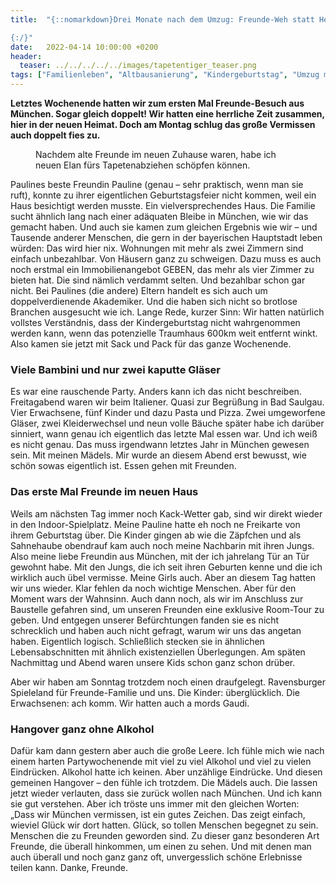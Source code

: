 ```yaml
---
title:  "{::nomarkdown}Drei Monate nach dem Umzug: Freunde-Weh statt Heimweh

{:/}"
date:   2022-04-14 10:00:00 +0200
header:
  teaser: ../../../../../images/tapetentiger_teaser.png
tags: ["Familienleben", "Altbausanierung", "Kindergeburtstag", "Umzug mit Kindern"]
---
```


**Letztes Wochenende hatten wir zum ersten Mal Freunde-Besuch aus München. Sogar gleich doppelt! Wir hatten eine herrliche Zeit zusammen, hier in der neuen Heimat. Doch am Montag schlug das große Vermissen auch doppelt fies zu.**

<figure>
  <img src="../../../../../images/tapetentiger.png" alt="">
  <figcaption>Nachdem alte Freunde im neuen Zuhause waren, habe ich neuen Elan fürs Tapetenabziehen schöpfen können.</figcaption>
</figure>    

Paulines beste Freundin Pauline (genau – sehr praktisch, wenn man sie ruft), konnte zu ihrer eigentlichen Geburtstagsfeier nicht kommen, weil ein Haus besichtigt werden musste. Ein vielversprechendes Haus. Die Familie sucht ähnlich lang nach einer adäquaten Bleibe in München, wie wir das gemacht haben. Und auch sie kamen zum gleichen Ergebnis wie wir – und Tausende anderer Menschen, die gern in der bayerischen Hauptstadt leben würden: Das wird hier nix. Wohnungen mit mehr als zwei Zimmern sind einfach unbezahlbar. Von Häusern ganz zu schweigen. Dazu muss es auch noch erstmal ein Immobilienangebot GEBEN, das mehr als vier Zimmer zu bieten hat. Die sind nämlich verdammt selten. Und bezahlbar schon gar nicht. Bei Paulines (die andere) Eltern handelt es sich auch um doppelverdienende Akademiker. Und die haben sich nicht so brotlose Branchen ausgesucht wie ich. Lange Rede, kurzer Sinn: Wir hatten natürlich vollstes Verständnis, dass der Kindergeburtstag nicht wahrgenommen werden kann, wenn das potenzielle Traumhaus 600km weit entfernt winkt. Also kamen sie jetzt mit Sack und Pack für das ganze Wochenende.

<h3>Viele Bambini und nur zwei kaputte Gläser</h3>

Es war eine rauschende Party. Anders kann ich das nicht beschreiben. Freitagabend waren wir beim Italiener. Quasi zur Begrüßung in Bad Saulgau. Vier Erwachsene, fünf Kinder und dazu Pasta und Pizza. Zwei umgeworfene Gläser, zwei Kleiderwechsel und neun volle Bäuche später habe ich darüber sinniert, wann genau ich eigentlich das letzte Mal essen war. Und ich weiß es nicht genau. Das muss irgendwann letztes Jahr in München gewesen sein. Mit meinen Mädels. Mir wurde an diesem Abend erst bewusst, wie schön sowas eigentlich ist. Essen gehen mit Freunden. 

<h3>Das erste Mal Freunde im neuen Haus</h3>

Weils am nächsten Tag immer noch Kack-Wetter gab, sind wir direkt wieder in den Indoor-Spielplatz. Meine Pauline hatte eh noch ne Freikarte von ihrem Geburtstag über. Die Kinder gingen ab wie die Zäpfchen und als Sahnehaube obendrauf kam auch noch meine Nachbarin mit ihren Jungs. Also meine liebe Freundin aus München, mit der ich jahrelang Tür an Tür gewohnt habe. Mit den Jungs, die ich seit ihren Geburten kenne und die ich wirklich auch übel vermisse. Meine Girls auch. Aber an diesem Tag hatten wir uns wieder. Klar fehlen da noch wichtige Menschen. Aber für den Moment wars der Wahnsinn. Auch dann noch, als wir im Anschluss zur Baustelle gefahren sind, um unseren Freunden eine exklusive Room-Tour zu geben. Und entgegen unserer Befürchtungen fanden sie es nicht schrecklich und haben auch nicht gefragt, warum wir uns das angetan haben. Eigentlich logisch. Schließlich stecken sie in ähnlichen Lebensabschnitten mit ähnlich existenziellen Überlegungen. Am späten Nachmittag und Abend waren unsere Kids schon ganz schon drüber. 

Aber wir haben am Sonntag trotzdem noch einen draufgelegt. Ravensburger Spieleland für Freunde-Familie und uns. Die Kinder: überglücklich. Die Erwachsenen: ach komm. Wir hatten auch a mords Gaudi. 

<h3>Hangover ganz ohne Alkohol</h3>

Dafür kam dann gestern aber auch die große Leere. Ich fühle mich wie nach einem harten Partywochenende mit viel zu viel Alkohol und viel zu vielen Eindrücken. Alkohol hatte ich keinen. Aber unzählige Eindrücke. Und diesen gemeinen Hangover – den fühle ich trotzdem. Die Mädels auch. Die lassen jetzt wieder verlauten, dass sie zurück wollen nach München. Und ich kann sie gut verstehen. Aber ich tröste uns immer mit den gleichen Worten: „Dass wir München vermissen, ist ein gutes Zeichen. Das zeigt einfach, wieviel Glück wir dort hatten. Glück, so tollen Menschen begegnet zu sein. Menschen die zu Freunden geworden sind. Zu dieser ganz besonderen Art Freunde, die überall hinkommen, um einen zu sehen. Und mit denen man auch überall und noch ganz ganz oft, unvergesslich schöne Erlebnisse teilen kann. Danke, Freunde.








 















 

 





 

  


 
 
 
 


   


 



 






 






 


 
 






















 








 

   



















  












 






 





  


  






					 


 
 








